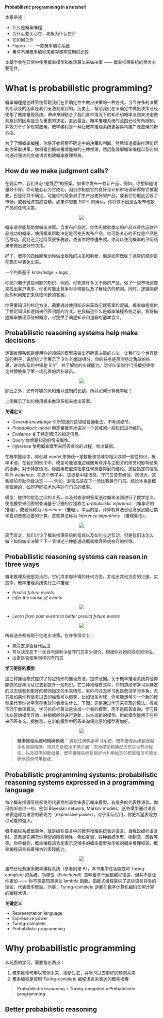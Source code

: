 **Probabilistic programming in a nutshell**

本章讲述：
- 什么是概率编程
- 为什么要关心它，老板为什么在乎
- 它如何工作
- Figaro —— 一款概率编程系统
- 用与不用概率编程来编写概率应用的比较

本章学会在日常中使用概率模型和推理算法来做决策 —— 概率推理系统的两大主要组件。

# What is probabilistic programming?
概率编程是创建系统帮助我们在不确定性中做出决策的一种方式。当今许多的决策判断涉及的因素是我们无法观察到的。历史上，帮助我们在不确定中做出决策已经使用了概率推理系统。*概率推理*结合了我们各种情况下的知识和概率法则来决定微观察到的因素是至关重要的决定。直到最近，概率推理系统的范围已经有所限制，并效力于许多现实应用。概率编程是一种让概率推理系统更容易构建广泛应用的新方法。

为了了解概率编程，你将开始观察不确定中的决策和判断。然后知道概率推理能帮助你采取决策。你将看到概率推理能做的三种推理，然后能理解概率编程以及它如何通过强大的变成语言构建概率推理系统。

## How do we make judgment calls?
在现实中，我们关心“是或否”的答案。如果你发布一款新产品，例如，你想知道销量好不好。你可能会认为它成功，因为你相信它的良好设计和市场调研得知它被需要，但是你并不确定。可能你的竞争对手生产出更好的产品，或者它的瑕疵会毁了市场，或者经济忽然变糟。如果你想要 100% 的确认，你将做不出是否发布改款产品的任何决策。


<div align="center">

![](https://raw.githubusercontent.com/keer2345/storehouse/master/2019/0708-1.jpg)
</div>

概率语言能帮助你做出决策。当发布产品时，你优先体验类似的产品以评估这款产品成功的概率。使用概率帮助决定是否抢先发布产品。你可能关心的不仅是产品是否成功，而且还会地阿莱很多税收，或者你将惨遭失败。你可以使用概率的不同结果来做出更好的决策。

好了，概率的四维能帮助你做出艰难的决策和判断，但是如何做呢？通常的原则是在现实中表达出来。

一个判断基于 *knowledge* + *logic* 。

你感兴趣于这些问题的知识，例如，你知道许多关于你的产品，做了一些市场调查来找出客户需求。你也可能比竞争对手明智以及了解经济的预测。同时，逻辑能帮助你利用知识来获取问题的答案。

你需要知识的特定方法，需要通过使用知识来获取问题答案的逻辑。概率编程提供了特定知识和逻辑来回答问题的方式。在我描述什么是概率编程系统之前，我将描述概率推理系统的概念，它提供了阐述知识和逻辑的基本含义。

## Probabilistic reasoning systems help make decisions
逻辑推理系统是使用你的领域的模型来做出不确定决策的方法。让我们举个世界足球的例子，设想统计学展示了 9% 的角球得分，你的任务是预测特定角球的结果，进攻队伍的中锋是 6′4″，并了解他的头球能力。防守队伍的守门员被担架抬走并替换桑了第一场比赛的后补球员。


<div align="center">

![](https://raw.githubusercontent.com/keer2345/storehouse/master/2019/0708-2.jpg)
</div>

除此之外，还有呼啸的风和难以控制的长腿。所以如何计算概率呢？

上图展示了如何使用概率推理系统来找出答案。

**关键定义**
- *General knowledge* 你所知道的该领域普通看法，不考虑细节。
- *Probabilistic model* 用定量概率术语对一个领域的一般知识进行编码。
- *Evidence* 关于特定情况的指定信息。
- *Query* 你想要知道的情况属性。
- *Inference* 使用概率模型来回答查询的过程，给出证据。

在概率推理中，你创建 *model* 来捕获一定数量该领域中相关联的一般性知识，概率术语。在我们的例子中，模型可能被描述成踢角球并与之相关的球员和影响结果的因素。对于特定情况，你应用模型来指定任何想要得到的结论。这些指定的信息称为 *evidence*。在这个例子中，证据是中锋很高，守门员没有经验，风很大。这些结论有助你做决定 —— 例如，是否应该在下一场比赛换守门员。结论本身是概率框架的，如同不同技术水平的守门员的概率。

模型、提供的信息之间的关系，以及对查询的答案通过概率法则进行了数学定义。使用模型来回答的查询基于证据的过程称为 *probabilistic inference* （概率论的推理），或者简称为 *inference* （推理）。幸运的是，计算机算法已经发展到能让数学自动做些必要的计算。这些算法称为 *Inference algorithms* （推理算法）。

<div align="center">

![](https://raw.githubusercontent.com/keer2345/storehouse/master/2019/0708-3.jpg)
</div>

简而言之，我们讨论了概率推理系统的组成以及如何与之互动。但是我们该怎么做？如何做出决策？下一节讲述三种能通过概率推理系统执行的推理。

## Probabilistic reasoning systems can reason in three ways

概率推理系统是灵活的，它们寻求你环境的任何方面，并给出其他方面的证据。实践中，概率推理系统执行三种推理：
- *Predict future events*
- *Infer the cause of events*
<div align="center">

![](https://raw.githubusercontent.com/keer2345/storehouse/master/2019/0709-1.jpg)
</div>

- *Learn from past events to better predict future events*
<div align="center">

![](https://raw.githubusercontent.com/keer2345/storehouse/master/2019/0709-2.jpg)
</div>

所有这些都有助于你走出决策，在许多层次上：
- 能决定是否替代后卫
- 可以决定在下一次合同谈判中给守门员多少报价，根据你对她的技能的评估。
- 决定是否使用同样的守门员

**学习更好的模型**

这三种推理模式提供了特定情形的推理方法，提供证据。关于概率推理系统其他你能做的是学习从过去到提升一般知识。在三种推理模式中，你知道如何学习从特定的过去经验到更好的预测指定的未来情形。另外向过去学习也是改进学习本身。尤其是如果你有很多过去的经验可以借鉴，比如很多角球，你可能想学习一个新的模型来代表你对平常在角球时会发生什么。下图，这是通过学习来实现的算法。有点不同于推理算法，学习的目标算法是生成一个新的模型，而不是回答查询。学习算法从原始模型开始，并根据经验进行更新，以生成新的模型。新的模型能用于在将来回答查询。据推测，在新的模型中回答查询将比原始模型更加好。

<div align="center">

![](https://raw.githubusercontent.com/keer2345/storehouse/master/2019/0709-3.jpg)
</div>

> **概率推理系统和精确预测：** 类似任何机器学习系统，概率推理系统数据越多也就越精确。预测质量取决于两方面：原始模型精确反应现实世界的程度，以及提供的数据量。概率推理系统将很好地利用给定的模型和尽可能准确地预测可用数据。

## Probabilistic programming systems: probabilistic reasoning systems expressed in a programming language

每个概率推理系统都使用代表性的语言来表示概率模型。有很多的代表性语言，你可能听说过一些，例如 Bayesian network, Markov models。这些模型通过语言来表达称为语言的表现力（expressive power）。对于实际应用，你更希望表现力尽可能的强大。

概率编程系统很简单，就是编程语言中的概率推理系统表达语言。当我说编程语言时，意思是它拥有你期望的所有特性，例如变量、各种数据类型、控制流、函数等等。你将看到，概率编程语言能表示足够多的概率模型和传统的概率推理框架。概率编程语言有着强大的表现能力。


<div align="center">

![](https://raw.githubusercontent.com/keer2345/storehouse/master/2019/0709-4.jpg)
</div>

虽然已经有很多概率编程系统（参看附录 B），本书集中在功能性和 Turing-complete 的系统。功能性（*Functional*）意味着基于函数编程语言，但并不是让你害怕 —— 你不需要知道类似 lambda 函数。函数式编程提供了这些语言背后的理论，代表概率模型。同事，Turing-complete 是能在数字计算机编码任何计算的编程术语。

**关键定义**
- Representation language
- Expressive power
- Turing-complete
- Probabilistic programming


# Why probabilistic programming
从前面的学习，需要指出两点：
1. 概率推理可用以预测未来，推断过去，并学习过去更好的预测未来
1. 概率编程是使用 Turing-complete 编程语言来表达的概率推理

> **Probabilistic reasoning + Turing-complete = Probabilistic programming**

## Better probabilistic reasoning

